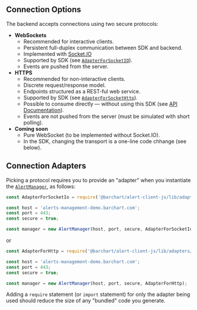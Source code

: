 ## Connection Options

The backend accepts connections using two secure protocols:

* **WebSockets**
  * Recommended for interactive clients.
  * Persistent full-duplex communication between SDK and backend.
  * Implemented with [Socket.IO](https://socket.io/)
  * Supported by SDK (see [```AdapterForSocketIO```](/content/sdk/lib-adapters?id=adapterforsocketio)).
  * Events are pushed from the server.
* **HTTPS**
  * Recommended for non-interactive clients.
  * Discrete request/response model.
  * Endpoints structured as a REST-ful web service.
  * Supported by SDK (see [```AdapterForSocketHttp```](/content/sdk/lib-adapters?id=adapterforhttp)).
  * Possible to consume directly — without using this SDK (see [API Documentation](/content/api_reference)).
  * Events are not pushed from the server (must be simulated with short polling).
* **Coming soon**
  * Pure WebSocket (to be implemented without Socket.IO).
  * In the SDK, changing the transport is a one-line code chhange (see below).

## Connection Adapters

Picking a protocol requires you to provide an "adapter" when you instantiate the [```AlertManager```](/content/sdk/lib?id=alertmanager), as follows:

```js
const AdapterForSocketIo = require('@barchart/alert-client-js/lib/adapters/AdapterForSocketIo');

const host = 'alerts-management-demo.barchart.com';
const port = 443;
const secure = true;

const manager = new AlertManager(host, port, secure, AdapterForSocketIo);
```

or

```js
const AdapterForHttp = require('@barchart/alert-client-js/lib/adapters/AdapterForHttp');

const host = 'alerts-management-demo.barchart.com';
const port = 443;
const secure = true;

const manager = new AlertManager(host, port, secure, AdapterForHttp);
```

Adding a ```require``` statement (or ```import``` statement) for only the adapter being used should reduce the size of any "bundled" code you generate.
